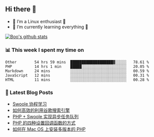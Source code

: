## Hi there 👋
* 🔭 I’m a Linux enthusiast 🐧️
* 🏃️ I’m currently learning everything 🏃️

[![Boo's github stats](https://github-readme-stats.vercel.app/api?username=0xAiKang)](https://github.com/anuraghazra/github-readme-stats)

<!-- [![Most Used Langs](https://github-readme-stats.vercel.app/api/top-langs/?username=0xAiKang)](https://github.com/anuraghazra/github-readme-stats) -->

### 📊 This week I spent my time on
<!--START_SECTION:waka-->
```text
Other        54 hrs 59 mins  ███████████████████▓░░░░░   78.61 % 
PHP          14 hrs 1 min    █████░░░░░░░░░░░░░░░░░░░░   20.05 % 
Markdown     24 mins         ░░░░░░░░░░░░░░░░░░░░░░░░░   00.59 % 
JavaScript   12 mins         ░░░░░░░░░░░░░░░░░░░░░░░░░   00.31 % 
HTML         11 mins         ░░░░░░░░░░░░░░░░░░░░░░░░░   00.28 % 
```
<!--END_SECTION:waka-->

### 📕 Latest Blog Posts
<!-- BLOG-POST-LIST:START -->
- [Swoole 协程学习](https://www.0x2beace.com/swoole-coroutine-learning/)
- [如何高效的利用谷歌搜索引擎](https://www.0x2beace.com/how-to-use-google-search-engine-efficiently/)
- [PHP + Swoole 实现异步任务队列](https://www.0x2beace.com/php-swoole-to-achieve-asynchronous-task-queue/)
- [PHP 的四种设置回调函数的方式](https://www.0x2beace.com/php-s-four-ways-to-set-callback-functions/)
- [如何在 Mac OS 上安装多版本的 PHP](https://www.0x2beace.com/how-to-install-multiple-versions-of-php-on-mac-os/)
<!-- BLOG-POST-LIST:END -->

